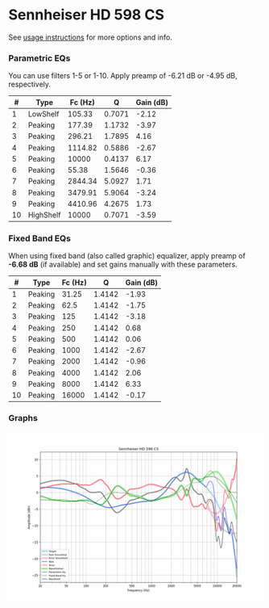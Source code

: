 # Sennheiser HD 598 CS
See [usage instructions](https://github.com/jaakkopasanen/AutoEq#usage) for more options and info.

### Parametric EQs
You can use filters 1-5 or 1-10. Apply preamp of -6.21 dB or -4.95 dB, respectively.

|   # | Type      |   Fc (Hz) |      Q |   Gain (dB) |
|-----|-----------|-----------|--------|-------------|
|   1 | LowShelf  |    105.33 | 0.7071 |       -2.12 |
|   2 | Peaking   |    177.39 | 1.1732 |       -3.97 |
|   3 | Peaking   |    296.21 | 1.7895 |        4.16 |
|   4 | Peaking   |   1114.82 | 0.5886 |       -2.67 |
|   5 | Peaking   |  10000    | 0.4137 |        6.17 |
|   6 | Peaking   |     55.38 | 1.5646 |       -0.36 |
|   7 | Peaking   |   2844.34 | 5.0927 |        1.71 |
|   8 | Peaking   |   3479.91 | 5.9064 |       -3.24 |
|   9 | Peaking   |   4410.96 | 4.2675 |        1.73 |
|  10 | HighShelf |  10000    | 0.7071 |       -3.59 |

### Fixed Band EQs
When using fixed band (also called graphic) equalizer, apply preamp of **-6.68 dB** (if available) and set gains manually with these parameters.

|   # | Type    |   Fc (Hz) |      Q |   Gain (dB) |
|-----|---------|-----------|--------|-------------|
|   1 | Peaking |     31.25 | 1.4142 |       -1.93 |
|   2 | Peaking |     62.5  | 1.4142 |       -1.75 |
|   3 | Peaking |    125    | 1.4142 |       -3.18 |
|   4 | Peaking |    250    | 1.4142 |        0.68 |
|   5 | Peaking |    500    | 1.4142 |        0.06 |
|   6 | Peaking |   1000    | 1.4142 |       -2.67 |
|   7 | Peaking |   2000    | 1.4142 |       -0.96 |
|   8 | Peaking |   4000    | 1.4142 |        2.06 |
|   9 | Peaking |   8000    | 1.4142 |        6.33 |
|  10 | Peaking |  16000    | 1.4142 |       -0.17 |

### Graphs
![](./Sennheiser%20HD%20598%20CS.png)
